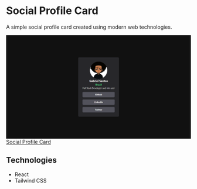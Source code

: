 # Social Profile Card
A simple social profile card created using modern web technologies.

<div style="display: flex; flex-direction: column;">
  <img src="./public/home.png" width="700px">
  <a href="https://gbcosta.github.io/social-profile-card/" target="_blank">Social Profile Card</a>
</div>


## Technologies
- React
- Tailwind CSS
